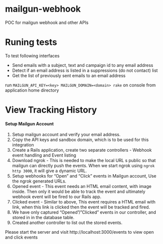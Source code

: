 # mailgun-webhook
POC for mailgun webhook and other APIs 

# Runing tests

To test following interfaces 

- Send emails with a subject, text and campaign id to any email address
- Detect if an email address is listed in a suppressions (do not contact) list
- Get the list of previously sent emails to an email address

run `MAILGUN_API_KEY=<key> MAILGUN_DOMAIN=<domain> rake` on console from application home directory


# View Tracking History

#### Setup Mailgun Account
1. Setup mailgun account and verify your email address.
2. Copy the API keys and sandbox domain, which is to be used for this integration
3. Create a Rails application, create two separate controllers - Webhook event handling and Event listing
4. Download ngrok - This is needed to make the local URL s public so that mailgun can directly push the events. When we start ngrok using `ngrok http 3000`, it will give a dynamic URL.
5. Setup webhooks for “Open” and “Click” events in Mailgun account, Use the ngrok generated URLs. 
6. Opened event - This event needs an HTML email content, with image inside. Then only it would be able to track the event and ultimately webhook event will be fired to our Rails app.
7. Clicked event - Similar to above, This event requires a HTML email with link, when this link is clicked then the event will be tracked and fired.
8. We have only captured “Opened”/”Clicked” events in our controller, and stored in in the database table.
9. Created another controller to list out the stored events.


Please start the server and visit http://localhost:3000/events to view open and click events

